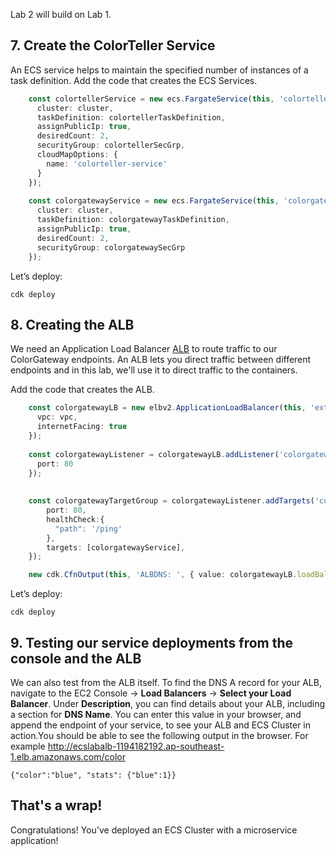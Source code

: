 
Lab 2 will build on Lab 1.


## 7. Create the ColorTeller Service

An ECS service helps to maintain the specified number of instances of a task definition. Add the code that creates the ECS Services.

```ts
    const colortellerService = new ecs.FargateService(this, 'colortellerService', { 
      cluster: cluster,
      taskDefinition: colortellerTaskDefinition,
      assignPublicIp: true,
      desiredCount: 2,
      securityGroup: colortellerSecGrp,
      cloudMapOptions: {
        name: 'colorteller-service'
      }
    });
    
    const colorgatewayService = new ecs.FargateService(this, 'colorgatewayService', { 
      cluster: cluster,
      taskDefinition: colorgatewayTaskDefinition,
      assignPublicIp: true,
      desiredCount: 2,
      securityGroup: colorgatewaySecGrp
    });

```

Let’s deploy:

```
cdk deploy

```


## 8. Creating the ALB


We need an Application Load Balancer [ALB](https://aws.amazon.com/elasticloadbalancing/applicationloadbalancer/) to route traffic to our ColorGateway endpoints. An ALB lets you direct traffic between different endpoints and in this lab, we'll use it to direct traffic to the containers.

Add the code that creates the ALB.

```ts
    const colorgatewayLB = new elbv2.ApplicationLoadBalancer(this, 'external', {
      vpc: vpc,
      internetFacing: true
    });
    
    const colorgatewayListener = colorgatewayLB.addListener('colorgatewayListener', {
      port: 80
    });
    
    
    const colorgatewayTargetGroup = colorgatewayListener.addTargets('colorgatewayTargetGroup', {
        port: 80,
        healthCheck:{
          "path": '/ping'
        },
        targets: [colorgatewayService],
    });

    new cdk.CfnOutput(this, 'ALBDNS: ', { value: colorgatewayLB.loadBalancerDnsName });

```

Let’s deploy:

```
cdk deploy

```

## 9. Testing our service deployments from the console and the ALB
  

We can also test from the ALB itself. To find the DNS A record for your ALB, navigate to the EC2 Console -> **Load Balancers** -> **Select your Load Balancer**. Under **Description**, you can find details about your ALB, including a section for **DNS Name**. You can enter this value in your browser, and append the endpoint of your service, to see your ALB and ECS Cluster in action.You should be able to see the following output in the browser. For example http://ecslabalb-1194182192.ap-southeast-1.elb.amazonaws.com/color

```
{"color":"blue", "stats": {"blue":1}}

```

## That's a wrap!

Congratulations! You've deployed an ECS Cluster with a microservice application!
